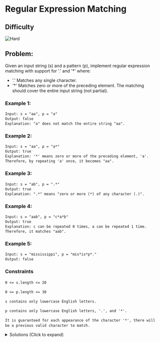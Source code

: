 # Regular Expression Matching

## Difficulty

![Hard](https://img.shields.io/badge/hard-d9534f?style=for-the-badge&logoColor=white)

## Problem:

Given an input string (s) and a pattern (p), implement regular expression matching with support for '.' and '\*' where:

- '.' Matches any single character.​​​​
- '\*' Matches zero or more of the preceding element.
  The matching should cover the entire input string (not partial).

### Example 1:

```
Input: s = "aa", p = "a"
Output: false
Explanation: "a" does not match the entire string "aa".
```

### Example 2:

```
Input: s = "aa", p = "a*"
Output: true
Explanation: '*' means zero or more of the preceding element, 'a'. Therefore, by repeating 'a' once, it becomes "aa".
```

### Example 3:

```
Input: s = "ab", p = ".*"
Output: true
Explanation: ".*" means "zero or more (*) of any character (.)".
```

### Example 4:

```
Input: s = "aab", p = "c*a*b"
Output: true
Explanation: c can be repeated 0 times, a can be repeated 1 time. Therefore, it matches "aab".
```

### Example 5:

```
Input: s = "mississippi", p = "mis*is*p*."
Output: false
```

### Constraints

`0 <= s.length <= 20`

`0 <= p.length <= 30`

`s contains only lowercase English letters.`

`p contains only lowercase English letters, '.', and '*'.`

`It is guaranteed for each appearance of the character '*', there will be a previous valid character to match.`

<details>
  <summary>Solutions (Click to expand)</summary>

### Explanation

##### Dynamic Programming

If we were to exclude `*` from our pattern then matching would be as simple that every _ith_ character of string and pattern match or the _ith_ character in the pattern is `.`. Here are the conditions for matching a pattern of characters and `.` with a string

1. if `s[i]` and `p[i]` are the same, the pattern matches if the preceding prefix matches `s.substring(0, i) == p.substring(0, i)`
2. if `p[i] == "."`, the pattern match is the preceding prefix matches `s.substring(0, i) == p.substring(0, i)`

Once we introduce the `*`, we can match a pattern to a string in a multitude of ways

1. if `p[i] == "*"`, compare the operand of `"*"` (character to the left of `"*"`) and the current character of `s`, `p[i - 1] == s[i]`:
2. if the operand of `"*"` does not match with the current character of `s`, `p[i - 1] != s[i]`, we can consider `x*` as empty. check if the preceding prefix matches `p.substring(0, i - 1) == s.substring(0, i)`
   1. if the operand of `"*"` matches with the current character of `s` or is `"."` we can:
      1. count `x*` as a multiple `x` check if the `s.substring(0, i) == p`
      2. count `x*` as a single `x`, in other words disregard `"*"`, check if `s == p.substring(0, i)`
      3. count `x*` as empty, in other words disregard `"x*"`, check if `s == p.substring(0, i - 1)`

If checking matches involves checking if prefixes match, we can most efficiently do that with memoization

We can have a grid of `s.length + 1 * p.length + 1` the represents every possible substring of string and pattern can be

![Substring Grid Example](./images/solution-1.png)

Here we can store the result of matching prefixes. The bottom right cell will store the result of matching the entire string with the entire pattern

Time: `O(S*P)` where S is all possible substrings of s and P is all possible substrings of P

Space: `O(S*P)`

- [JavaScript](./regular-expression-matching.js)
- [TypeScript](./regular-expression-matching.ts)
- [Java](./regular-expression-matching.java)
- [Go](./regular-expression-matching.go)
</details>
